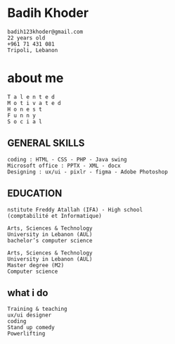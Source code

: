 # Badih Khoder

```
badih123khoder@gmail.com
22 years old
+961 71 431 081
Tripoli, Lebanon
```

# about me 

```
T a l e n t e d
M o t i v a t e d
H o n e s t
F u n n y
S o c i a l
```
## GENERAL SKILLS

```
coding : HTML - CSS - PHP - Java swing
Microsoft office : PPTX - XML - docx
Designing : ux/ui - pixlr - figma - Adobe Photoshop

```



## EDUCATION

```
nstitute Freddy Atallah (IFA) - High school 
(comptabilité et Informatique)

Arts, Sciences & Technology 
University in Lebanon (AUL)
bachelor’s computer science

Arts, Sciences & Technology 
University in Lebanon (AUL)
Master degree (M2)
Computer science
```
## what i do

```
Training & teaching
ux/ui designer
coding
Stand up comedy
Powerlifting


```
